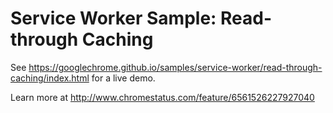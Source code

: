 Service Worker Sample: Read-through Caching
===
See https://googlechrome.github.io/samples/service-worker/read-through-caching/index.html for a live demo.

Learn more at http://www.chromestatus.com/feature/6561526227927040
